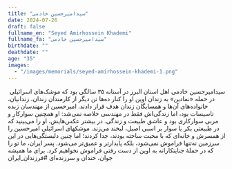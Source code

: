 ```yaml
---
title: "سیدامیرحسین خادمی"
date: 2024-07-26
draft: false
fullname_en: "Seyed Amirhossein Khademi"
fullname_fa: "سیدامیرحسین خادمی"
birthdate: ""
deathdate: ""
age: "35"
images:
  - "/images/memorials/seyed-amirhossein-khademi-1.png"
---
```


سیدامیرحسین خادمی اهل استان البرز در آستانه ۳۵ سالگی بود که موشک‌های اسرائیلی  در حمله «نمادین» به زندان اوین او را کنار ده‌ها تن دیگر از کارمندان زندان، زندانیان، خانواده‌های آن‌ها و همسایگان زندان هدف قرار دادند.
امیرحسین از مهندسان زبده تاسیسات بود، اما زندگی‌اش فقط در مهندسی خلاصه نمی‌شد: او همچنین سوارکار و مربی سوارکاری بود و عاشق طبیعت و زندگی. در بیشتر عکس‌هایش، او را می‌بینید که در طبیعتی بکر یا سوار بر اسبی اصیل، لبخند می‌زند.
موشکهای اسرائیلی امیرحسین را از همسرش و خانه‌ای که با محبت ساخته بودند، جدا کردند؛ اما چنین دلبستگی‌هایی در این سرزمین نه‌تنها فراموش نمی‌شود، بلکه پایدارتر و عمیق‌تر می‌شود.
پسر ایران، ما تو را که در حملهٔ جنایتکارانه به اوین از دست رفتی فراموش نخواهیم کرد. برای ما همیشه جوان، خندان و سرزنده‌ای
#فرزندان_ایران
